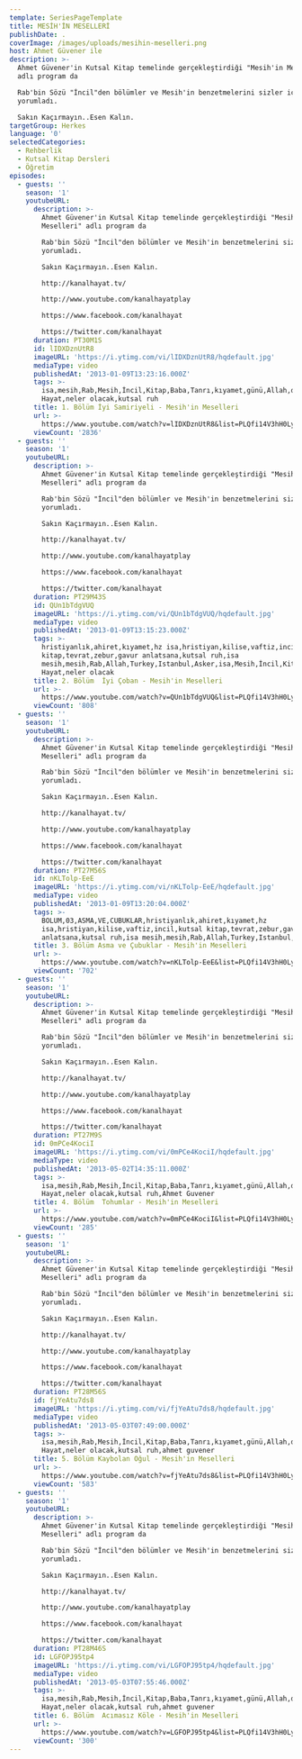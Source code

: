 ```yaml
---
template: SeriesPageTemplate
title: MESİH'İN MESELLERİ
publishDate: .
coverImage: /images/uploads/mesihin-meselleri.png
host: Ahmet Güvener ile
description: >-
  Ahmet Güvener'in Kutsal Kitap temelinde gerçekleştirdiği "Mesih'in Meselleri"
  adlı program da 

  Rab'bin Sözü "İncil"den bölümler ve Mesih'in benzetmelerini sizler için
  yorumladı.

  Sakın Kaçırmayın..Esen Kalın.
targetGroup: Herkes
language: '0'
selectedCategories:
  - Rehberlik
  - Kutsal Kitap Dersleri
  - Öğretim
episodes:
  - guests: ''
    season: '1'
    youtubeURL:
      description: >-
        Ahmet Güvener'in Kutsal Kitap temelinde gerçekleştirdiği "Mesih'in
        Meselleri" adlı program da 

        Rab'bin Sözü "İncil"den bölümler ve Mesih'in benzetmelerini sizler için
        yorumladı.

        Sakın Kaçırmayın..Esen Kalın.

        http://kanalhayat.tv/

        http://www.youtube.com/kanalhayatplay

        https://www.facebook.com/kanalhayat

        https://twitter.com/kanalhayat
      duration: PT30M1S
      id: lIDXDznUtR8
      imageURL: 'https://i.ytimg.com/vi/lIDXDznUtR8/hqdefault.jpg'
      mediaType: video
      publishedAt: '2013-01-09T13:23:16.000Z'
      tags: >-
        isa,mesih,Rab,Mesih,İncil,Kitap,Baba,Tanrı,kıyamet,günü,Allah,depresyon,şifa,bereket,Özgürlük,Hastalık,Bunalım,Esenlik,Rahatlık,Mucize,Hristiyanlık,İman,Hz.,İsa,peygamber,İlah,Ruhsal,Protestan,Türk,Hristiyan,Kıyamet,İntihar,Cennet,Cehennem,din,lanet,Cin,Pastör,Kilise,Ahiret,yargı,Kanal
        Hayat,neler olacak,kutsal ruh
      title: 1. Bölüm İyi Samiriyeli - Mesih'in Meselleri
      url: >-
        https://www.youtube.com/watch?v=lIDXDznUtR8&list=PLQfi14V3hH0LykV0CcEwxSP2PiPuGrlKS&index=1
      viewCount: '2836'
  - guests: ''
    season: '1'
    youtubeURL:
      description: >-
        Ahmet Güvener'in Kutsal Kitap temelinde gerçekleştirdiği "Mesih'in
        Meselleri" adlı program da 

        Rab'bin Sözü "İncil"den bölümler ve Mesih'in benzetmelerini sizler için
        yorumladı.

        Sakın Kaçırmayın..Esen Kalın.

        http://kanalhayat.tv/

        http://www.youtube.com/kanalhayatplay

        https://www.facebook.com/kanalhayat

        https://twitter.com/kanalhayat
      duration: PT29M43S
      id: QUn1bTdgVUQ
      imageURL: 'https://i.ytimg.com/vi/QUn1bTdgVUQ/hqdefault.jpg'
      mediaType: video
      publishedAt: '2013-01-09T13:15:23.000Z'
      tags: >-
        hristiyanlık,ahiret,kıyamet,hz isa,hristiyan,kilise,vaftiz,incil,kutsal
        kitap,tevrat,zebur,gavur anlatsana,kutsal ruh,isa
        mesih,mesih,Rab,Allah,Turkey,Istanbul,Asker,isa,Mesih,İncil,Kitap,Baba,Tanrı,günü,depresyon,şifa,bereket,Özgürlük,Hastalık,Bunalım,Esenlik,Rahatlık,Mucize,Hristiyanlık,İman,Hz.,İsa,peygamber,İlah,Ruhsal,Protestan,Türk,Hristiyan,Kıyamet,İntihar,Cennet,Cehennem,din,lanet,Cin,Pastör,Kilise,Ahiret,yargı,Kanal
        Hayat,neler olacak
      title: 2. Bölüm  İyi Çoban - Mesih'in Meselleri
      url: >-
        https://www.youtube.com/watch?v=QUn1bTdgVUQ&list=PLQfi14V3hH0LykV0CcEwxSP2PiPuGrlKS&index=3&t=0s
      viewCount: '808'
  - guests: ''
    season: '1'
    youtubeURL:
      description: >-
        Ahmet Güvener'in Kutsal Kitap temelinde gerçekleştirdiği "Mesih'in
        Meselleri" adlı program da 

        Rab'bin Sözü "İncil"den bölümler ve Mesih'in benzetmelerini sizler için
        yorumladı.

        Sakın Kaçırmayın..Esen Kalın.

        http://kanalhayat.tv/

        http://www.youtube.com/kanalhayatplay

        https://www.facebook.com/kanalhayat

        https://twitter.com/kanalhayat
      duration: PT27M56S
      id: nKLTolp-EeE
      imageURL: 'https://i.ytimg.com/vi/nKLTolp-EeE/hqdefault.jpg'
      mediaType: video
      publishedAt: '2013-01-09T13:20:04.000Z'
      tags: >-
        BOLUM,03,ASMA,VE,CUBUKLAR,hristiyanlık,ahiret,kıyamet,hz
        isa,hristiyan,kilise,vaftiz,incil,kutsal kitap,tevrat,zebur,gavur
        anlatsana,kutsal ruh,isa mesih,mesih,Rab,Allah,Turkey,Istanbul,Asker
      title: 3. Bölüm Asma ve Çubuklar - Mesih'in Meselleri
      url: >-
        https://www.youtube.com/watch?v=nKLTolp-EeE&list=PLQfi14V3hH0LykV0CcEwxSP2PiPuGrlKS&index=4&t=0s
      viewCount: '702'
  - guests: ''
    season: '1'
    youtubeURL:
      description: >-
        Ahmet Güvener'in Kutsal Kitap temelinde gerçekleştirdiği "Mesih'in
        Meselleri" adlı program da 

        Rab'bin Sözü "İncil"den bölümler ve Mesih'in benzetmelerini sizler için
        yorumladı.

        Sakın Kaçırmayın..Esen Kalın.

        http://kanalhayat.tv/

        http://www.youtube.com/kanalhayatplay

        https://www.facebook.com/kanalhayat

        https://twitter.com/kanalhayat
      duration: PT27M9S
      id: 0mPCe4KociI
      imageURL: 'https://i.ytimg.com/vi/0mPCe4KociI/hqdefault.jpg'
      mediaType: video
      publishedAt: '2013-05-02T14:35:11.000Z'
      tags: >-
        isa,mesih,Rab,Mesih,İncil,Kitap,Baba,Tanrı,kıyamet,günü,Allah,depresyon,şifa,bereket,Özgürlük,Hastalık,Bunalım,Esenlik,Rahatlık,Mucize,Hristiyanlık,İman,Hz.,İsa,peygamber,İlah,Ruhsal,Protestan,Türk,Hristiyan,Kıyamet,İntihar,Cennet,Cehennem,din,lanet,Cin,Pastör,Kilise,Ahiret,yargı,Kanal
        Hayat,neler olacak,kutsal ruh,Ahmet Guvener
      title: 4. Bölüm  Tohumlar - Mesih'in Meselleri
      url: >-
        https://www.youtube.com/watch?v=0mPCe4KociI&list=PLQfi14V3hH0LykV0CcEwxSP2PiPuGrlKS&index=5&t=0s
      viewCount: '285'
  - guests: ''
    season: '1'
    youtubeURL:
      description: >-
        Ahmet Güvener'in Kutsal Kitap temelinde gerçekleştirdiği "Mesih'in
        Meselleri" adlı program da 

        Rab'bin Sözü "İncil"den bölümler ve Mesih'in benzetmelerini sizler için
        yorumladı.

        Sakın Kaçırmayın..Esen Kalın.

        http://kanalhayat.tv/

        http://www.youtube.com/kanalhayatplay

        https://www.facebook.com/kanalhayat

        https://twitter.com/kanalhayat
      duration: PT28M56S
      id: fjYeAtu7ds8
      imageURL: 'https://i.ytimg.com/vi/fjYeAtu7ds8/hqdefault.jpg'
      mediaType: video
      publishedAt: '2013-05-03T07:49:00.000Z'
      tags: >-
        isa,mesih,Rab,Mesih,İncil,Kitap,Baba,Tanrı,kıyamet,günü,Allah,depresyon,şifa,bereket,Özgürlük,Hastalık,Bunalım,Esenlik,Rahatlık,Mucize,Hristiyanlık,İman,Hz.,İsa,peygamber,İlah,Ruhsal,Protestan,Türk,Hristiyan,Kıyamet,İntihar,Cennet,Cehennem,din,lanet,Cin,Pastör,Kilise,Ahiret,yargı,Kanal
        Hayat,neler olacak,kutsal ruh,ahmet guvener
      title: 5. Bölüm Kaybolan Oğul - Mesih'in Meselleri
      url: >-
        https://www.youtube.com/watch?v=fjYeAtu7ds8&list=PLQfi14V3hH0LykV0CcEwxSP2PiPuGrlKS&index=6&t=0s
      viewCount: '583'
  - guests: ''
    season: '1'
    youtubeURL:
      description: >-
        Ahmet Güvener'in Kutsal Kitap temelinde gerçekleştirdiği "Mesih'in
        Meselleri" adlı program da 

        Rab'bin Sözü "İncil"den bölümler ve Mesih'in benzetmelerini sizler için
        yorumladı.

        Sakın Kaçırmayın..Esen Kalın.

        http://kanalhayat.tv/

        http://www.youtube.com/kanalhayatplay

        https://www.facebook.com/kanalhayat

        https://twitter.com/kanalhayat
      duration: PT28M46S
      id: LGFOPJ95tp4
      imageURL: 'https://i.ytimg.com/vi/LGFOPJ95tp4/hqdefault.jpg'
      mediaType: video
      publishedAt: '2013-05-03T07:55:46.000Z'
      tags: >-
        isa,mesih,Rab,Mesih,İncil,Kitap,Baba,Tanrı,kıyamet,günü,Allah,depresyon,şifa,bereket,Özgürlük,Hastalık,Bunalım,Esenlik,Rahatlık,Mucize,Hristiyanlık,İman,Hz.,İsa,peygamber,İlah,Ruhsal,Protestan,Türk,Hristiyan,Kıyamet,İntihar,Cennet,Cehennem,din,lanet,Cin,Pastör,Kilise,Ahiret,yargı,Kanal
        Hayat,neler olacak,kutsal ruh,ahmet guvener
      title: 6. Bölüm  Acımasız Köle - Mesih'in Meselleri
      url: >-
        https://www.youtube.com/watch?v=LGFOPJ95tp4&list=PLQfi14V3hH0LykV0CcEwxSP2PiPuGrlKS&index=7&t=0s
      viewCount: '300'
---
```


